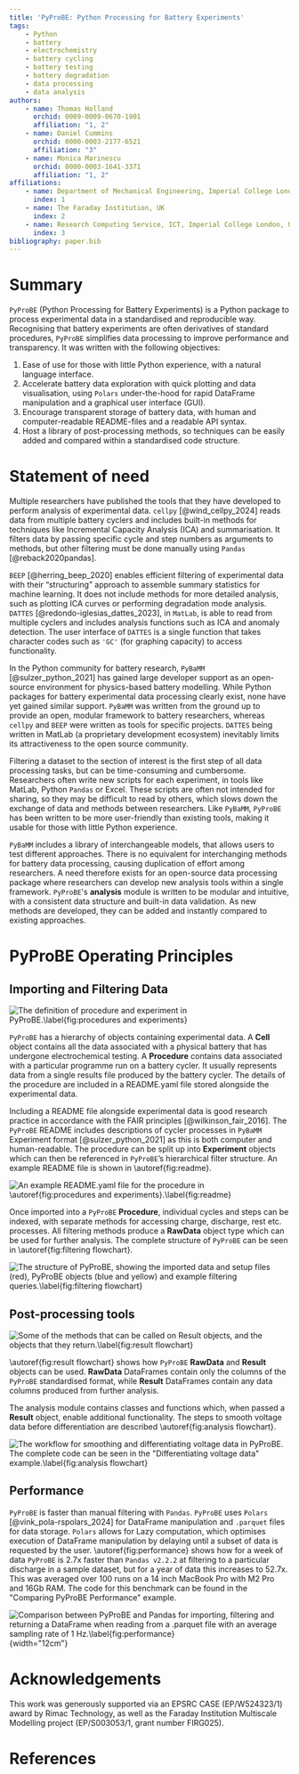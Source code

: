 ```yaml
---
title: 'PyProBE: Python Processing for Battery Experiments'
tags:
    - Python
    - battery
    - electrochemistry
    - battery cycling
    - battery testing
    - battery degradation
    - data processing
    - data analysis
authors:
    - name: Thomas Holland
      orchid: 0009-0009-0670-1901
      affiliation: "1, 2"
    - name: Daniel Cummins
      orchid: 0000-0003-2177-6521
      affiliation: "3"
    - name: Monica Marinescu
      orchid: 0000-0003-1641-3371
      affiliation: "1, 2"
affiliations:
    - name: Department of Mechanical Engineering, Imperial College London, UK
      index: 1
    - name: The Faraday Institution, UK
      index: 2
    - name: Research Computing Service, ICT, Imperial College London, UK
      index: 3
bibliography: paper.bib
---
```


# Summary
`PyProBE` (Python Processing for Battery Experiments) is a Python package to process experimental data in a standardised and reproducible way. Recognising that battery experiments are often derivatives of standard procedures, `PyProBE` simplifies data processing to improve performance and transparency. It was written with the following objectives:

1.	Ease of use for those with little Python experience, with a natural language interface.
2.	Accelerate battery data exploration with quick plotting and data visualisation, using `Polars` under-the-hood for rapid DataFrame manipulation and a graphical user interface (GUI).
3.	Encourage transparent storage of battery data, with human and computer-readable README-files and a readable API syntax.
4.	Host a library of post-processing methods, so techniques can be easily added and compared within a standardised code structure.

# Statement of need
Multiple researchers have published the tools that they have developed to perform analysis of experimental data. `cellpy` [@wind_cellpy_2024] reads data from multiple battery cyclers and includes built-in methods for techniques like Incremental Capacity Analysis (ICA) and summarisation. It filters data by passing specific cycle and step numbers as arguments to methods, but other filtering must be done manually using `Pandas` [@reback2020pandas].

`BEEP` [@herring_beep_2020] enables efficient filtering of experimental data with their “structuring” approach to assemble summary statistics for machine learning. It does not include methods for more detailed analysis, such as plotting ICA curves or performing degradation mode analysis. `DATTES` [@redondo-iglesias_dattes_2023], in `MatLab`, is able to read from multiple cyclers and includes analysis functions such as ICA and anomaly detection. The user interface of `DATTES` is a single function that takes character codes such as `'GC'` (for graphing capacity) to access functionality.

In the Python community for battery research, `PyBaMM` [@sulzer_python_2021] has gained large developer support as an open-source environment for physics-based battery modelling. While Python packages for battery experimental data processing clearly exist, none have yet gained similar support. `PyBaMM` was written from the ground up to provide an open, modular framework to battery researchers, whereas `cellpy` and `BEEP` were written as tools for specific projects. `DATTES` being written in MatLab (a proprietary development ecosystem) inevitably limits its attractiveness to the open source community.

Filtering a dataset to the section of interest is the first step of all data processing tasks, but can be time-consuming and cumbersome. Researchers often write new scripts for each experiment, in tools like MatLab, Python `Pandas` or Excel. These scripts are often not intended for sharing, so they may be difficult to read by others, which slows down the exchange of data and methods between researchers. Like `PyBaMM`, `PyProBE` has been written to be more user-friendly than existing tools, making it usable for those with little Python experience.

`PyBaMM` includes a library of interchangeable models, that allows users to test different approaches. There is no equivalent for interchanging methods for battery data processing, causing duplication of effort among researchers. A need therefore exists for an open-source data processing package where researchers can develop new analysis tools within a single framework. `PyProBE`'s **analysis** module is written to be modular and intuitive, with a consistent data structure and built-in data validation. As new methods are developed, they can be added and instantly compared to existing approaches.

# PyProBE Operating Principles
## Importing and Filtering Data
![The definition of *procedure* and *experiment* in `PyProBE`.\label{fig:procedures and experiments}](images/Procedures_and_experiments.jpg)

`PyProBE` has a hierarchy of objects containing experimental data. A **Cell** object contains all the data associated with a physical battery that has undergone electrochemical testing. A **Procedure** contains data associated with a particular programme run on a battery cycler. It usually represents data from a single results file produced by the battery cycler. The details of the procedure are included in a README.yaml file stored alongside the experimental data.

Including a README file alongside experimental data is good research practice in accordance with the FAIR principles [@wilkinson_fair_2016]. The `PyProBE` README includes descriptions of cycler processes in `PyBaMM` Experiment format [@sulzer_python_2021] as this is both computer and human-readable. The procedure can be split up into **Experiment** objects which can then be referenced in `PyProBE`’s hierarchical filter structure. An example README file is shown in \autoref{fig:readme}.

![An example README.yaml file for the procedure in \autoref{fig:procedures and experiments}.\label{fig:readme}](images/Readme.jpg)

Once imported into a `PyProBE` **Procedure**, individual cycles and steps can be indexed, with separate methods for accessing charge, discharge, rest etc. processes. All filtering methods produce a **RawData** object type which can be used for further analysis. The complete structure of `PyProBE` can be seen in \autoref{fig:filtering flowchart}.

![The structure of PyProBE, showing the imported data and setup files (red), PyProBE objects (blue and yellow) and example filtering queries.\label{fig:filtering flowchart}](images/Filtering_flowchart.jpg)

## Post-processing tools
![Some of the methods that can be called on **Result** objects, and the objects that they return.\label{fig:result flowchart}](images/Result_flowchart.jpg)

\autoref{fig:result flowchart} shows how `PyProBE` **RawData** and **Result** objects can be used. **RawData** DataFrames contain only the columns of the `PyProBE` standardised format, while **Result** DataFrames contain any data columns produced from further analysis.

The analysis module contains classes and functions which, when passed a **Result** object, enable additional functionality. The steps to smooth voltage data before differentiation are described \autoref{fig:analysis flowchart}.

![The workflow for smoothing and differentiating voltage data in `PyProBE`. The complete code can be seen in the "Differentiating voltage data" example.\label{fig:analysis flowchart}](images/Analysis_flowchart.jpg)


## Performance
`PyProBE` is faster than manual filtering with `Pandas`. `PyProBE` uses `Polars` [@vink_pola-rspolars_2024] for DataFrame manipulation and `.parquet` files for data storage. `Polars` allows for Lazy computation, which optimises execution of DataFrame manipulation by delaying until a subset of data is requested by the user. \autoref{fig:performance} shows how for a week of data `PyProBE` is 2.7x faster than `Pandas v2.2.2` at filtering to a particular discharge in a sample dataset, but for a year of data this increases to 52.7x. This was averaged over 100 runs on a 14 inch MacBook Pro with M2 Pro and 16Gb RAM. The code for this benchmark can be found in the "Comparing PyProBE Performance" example.

![Comparison between `PyProBE` and `Pandas` for importing, filtering and returning a DataFrame when reading from a `.parquet` file with an average sampling rate of 1 Hz.\label{fig:performance}](images/execution_time.png){width="12cm"}

# Acknowledgements
This work was generously supported via an EPSRC CASE (EP/W524323/1) award by Rimac Technology, as well as the Faraday Institution Multiscale Modelling project (EP/S003053/1, grant number FIRG025).

# References